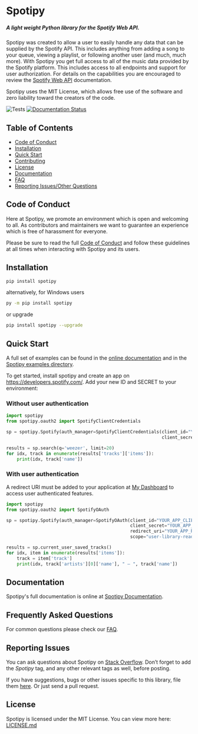 # Spotipy

##### A light weight Python library for the Spotify Web API. 

Spotipy was created to allow a user to easily handle any data that can be supplied by the Spotify API. This includes anything from adding a song to your queue, viewing a playlist, or following another user (and much, much more). With Spotipy you get full access to all of the music data provided by the Spotify platform. This includes access to all endpoints and support for user authorization. For details on the capabilities you are encouraged to review the [Spotify Web API](https://developer.spotify.com/documentation/web-api) documentation.

Spotipy uses the MIT License, which allows free use of the software and zero liability toward the creators of the code. 

![Tests](https://github.com/plamere/spotipy/workflows/Tests/badge.svg?branch=master) [![Documentation Status](https://readthedocs.org/projects/spotipy/badge/?version=latest)](https://spotipy.readthedocs.io/en/latest/?badge=latest)

## Table of Contents
- [Code of Conduct](#code-of-conduct)
- [Installation](#installation)
- [Quick Start](#quick-start)
- [Contributing](#contributing)
- [License](#license)
- [Documentation](#documentation)
- [FAQ](#frequently-asked-questions)
- [Reporting Issues/Other Questions](#reporting-issues)


## Code of Conduct

Here at Spotipy, we promote an environment which is open and welcoming to all. As contributors and maintainers we want to guarantee an experience which is free of harassment for everyone.

Please be sure to read the full [Code of Conduct](code_of_conduct.md) and follow these guidelines at all times when interacting with Spotipy and its users.  


## Installation

```bash
pip install spotipy
```

alternatively, for Windows users 

```bash
py -m pip install spotipy
```

or upgrade

```bash
pip install spotipy --upgrade
```

## Quick Start

A full set of examples can be found in the [online documentation](http://spotipy.readthedocs.org/) and in the [Spotipy examples directory](https://github.com/plamere/spotipy/tree/master/examples).

To get started, install spotipy and create an app on https://developers.spotify.com/.
Add your new ID and SECRET to your environment:

### Without user authentication

```python
import spotipy
from spotipy.oauth2 import SpotifyClientCredentials

sp = spotipy.Spotify(auth_manager=SpotifyClientCredentials(client_id="YOUR_APP_CLIENT_ID",
                                                           client_secret="YOUR_APP_CLIENT_SECRET"))

results = sp.search(q='weezer', limit=20)
for idx, track in enumerate(results['tracks']['items']):
    print(idx, track['name'])
```

### With user authentication

A redirect URI must be added to your application at [My Dashboard](https://developer.spotify.com/dashboard/applications) to access user authenticated features.

```python
import spotipy
from spotipy.oauth2 import SpotifyOAuth

sp = spotipy.Spotify(auth_manager=SpotifyOAuth(client_id="YOUR_APP_CLIENT_ID",
                                               client_secret="YOUR_APP_CLIENT_SECRET",
                                               redirect_uri="YOUR_APP_REDIRECT_URI",
                                               scope="user-library-read"))

results = sp.current_user_saved_tracks()
for idx, item in enumerate(results['items']):
    track = item['track']
    print(idx, track['artists'][0]['name'], " – ", track['name'])
```

## Documentation

Spotipy's full documentation is online at [Spotipy Documentation](http://spotipy.readthedocs.org/).


## Frequently Asked Questions

For common questions please check our [FAQ](FAQ.md).


## Reporting Issues

You can ask questions about Spotipy on
[Stack Overflow](http://stackoverflow.com/questions/ask).
Don’t forget to add the *Spotipy* tag, and any other relevant tags as well, before posting.

If you have suggestions, bugs or other issues specific to this library,
file them [here](https://github.com/plamere/spotipy/issues).
Or just send a pull request.

## License

Spotipy is licensed under the MIT License. You can view more here: [LICENSE.md](LICENSE.md)
